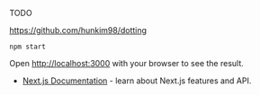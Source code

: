 TODO

https://github.com/hunkim98/dotting


```
npm start
```

Open <http://localhost:3000> with your browser to see the result.

- [Next.js Documentation](https://nextjs.org/docs) - learn about Next.js features and API.
